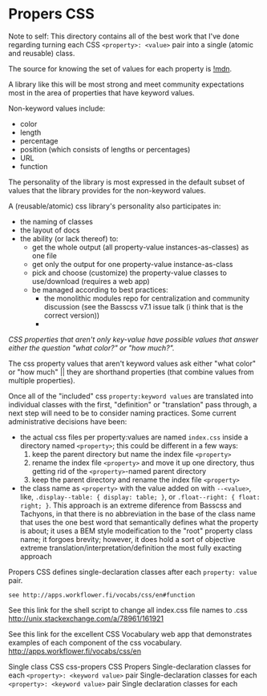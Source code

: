 # Propers CSS

Note to self: This directory contains all of the best work that I've done regarding turning each CSS `<property>: <value>` pair into a single (atomic and reusable) class.

The source for knowing the set of values for each property is [!mdn](https://duckduckgo.com/!mdn).

A library like this will be most strong and meet community expectations most in the area of properties that have keyword values.

Non-keyword values include:
- color
- length
- percentage
- position (which consists of lengths or percentages)
- URL
- function

The personality of the library is most expressed in the default subset of values that the library provides for the non-keyword values.

A (reusable/atomic) css library's personality also participates in:
- the naming of classes
- the layout of docs
- the ability (or lack thereof) to:
    + get the whole output (all property-value instances-as-classes) as one file
    + get only the output for one property-value instance-as-class
    + pick and choose (customize) the property-value classes to use/download (requires a web app)
    + be managed according to best practices:
        * the monolithic modules repo for centralization and community discussion (see the Basscss v7.1 issue talk (i think that is the correct version))
        * 



*CSS properties that aren't only key-value have possible values that answer either the question "what color?" or "how much?".*

The css property values that aren't keyword values ask either "what color" or "how much" || they are shorthand properties (that combine values from multiple properties).

Once all of the "included" css `property:keyword values` are translated into individual classes with the first, "definition" or "translation" pass through, a next step will need to be to consider naming practices. Some current administrative decisions have been:
- the actual css files per property:values are named `index.css` inside a directory named `<property>`; this could be different in a few ways:
    1. keep the parent directory but name the index file `<property>`
    2. rename the index file `<property>` and move it up one directory, thus getting rid of the `<property>`-named parent directory
    3. keep the parent directory and rename the index file `<property>`
- the class name as `<property>` with the value added on with `--<value>`, like, `.display--table: { display: table; }`, or `.float--right: { float: right; }`. This approach is an extreme diference from Basscss and Tachyons, in that there is no abbreviation in the base of the class name that uses the one best word that semantically defines what the property is about; it uses a BEM style modeification to the "root" property class name; it forgoes brevity;  however, it does hold a sort of objective extreme translation/interpretation/definition the most fully exacting approach


Propers CSS defines single-declaration classes after each `property: value` pair.

    see http://apps.workflower.fi/vocabs/css/en#function


See this link for the shell script to change all index.css file names to
<parentDirectoryName>.css
    http://unix.stackexchange.com/a/78961/161921

See this link for the excellent CSS Vocabulary web app that demonstrates
examples of each component of the css vocabulary.
    http://apps.workflower.fi/vocabs/css/en

 

Single class CSS
css-propers
CSS Propers
Single-declaration classes for each `<property>: <keyword value>` pair
Single-declaration classes for each `<property>: <keyword value>` pair
Single declaration classes for each